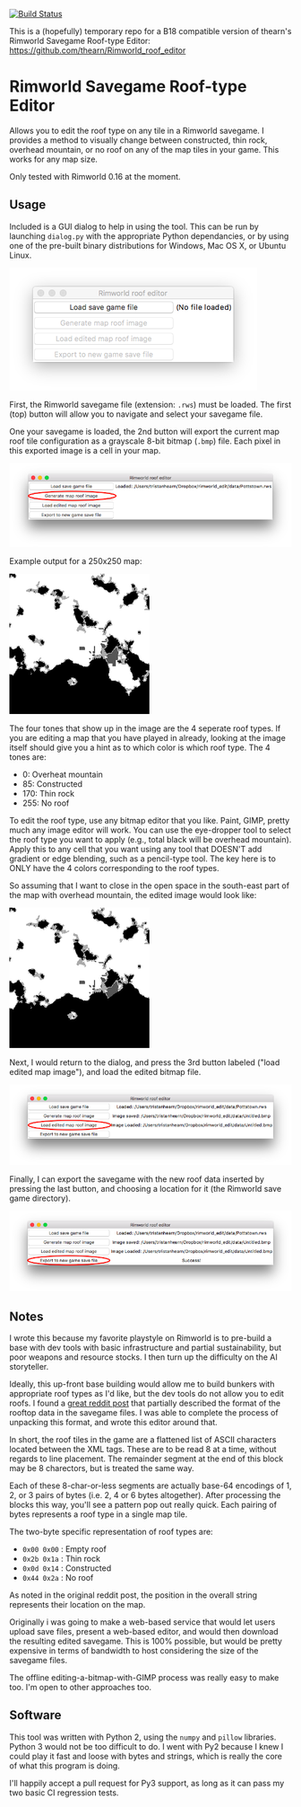 [![Build Status](https://travis-ci.org/thearn/Rimworld_roof_editor.svg?branch=master)](https://travis-ci.org/thearn/Rimworld_roof_editor)

This is a (hopefully) temporary repo for a B18 compatible version of thearn's Rimworld Savegame Roof-type Editor:
https://github.com/thearn/Rimworld_roof_editor

Rimworld Savegame Roof-type Editor
====================================

Allows you to edit the roof type on any tile in a Rimworld savegame. I provides a method to visually change between constructed, thin rock, overhead mountain, or no roof on any of the map tiles in your game. This works for any map size.

Only tested with Rimworld 0.16 at the moment.

Usage
-------
Included is a GUI dialog to help in using the tool. 
This can be run by launching `dialog.py` with the appropriate Python dependancies, or by using one of the pre-built binary distributions for Windows, Mac OS X, or Ubuntu Linux.

![Example output](data/screenshot.png)


First, the Rimworld savegame file (extension: `.rws`) must be loaded. The first (top) button will allow you to navigate and select your savegame file.

One your savegame is loaded, the 2nd button will export the current map roof tile configuration as a grayscale 8-bit bitmap (`.bmp`) file. Each pixel in this exported image is a cell in your map. 

![Example output](data/screenshot2.png)


Example output for a 250x250 map:

![Example output](data/original.bmp)


The four tones that show up in the image are the 4 seperate roof types. If you are editing a map that you have played in already, looking at the image itself should give you a hint as to which color is which roof type. The 4 tones are:

- 0: Overheat mountain
- 85: Constructed
- 170: Thin rock
- 255: No roof

To edit the roof type, use any bitmap editor that you like. Paint, GIMP, pretty much any image editor will work. You can use the eye-dropper tool to select the roof type you want to apply (e.g., total black will be overhead mountain). Apply this to any cell that you want using any tool that DOESN'T add gradient or edge blending, such as a pencil-type tool. The key here is to ONLY have the 4 colors corresponding to the roof types.

So assuming that I want to close in the open space in the south-east part of the map with overhead mountain, the edited image would look like:

![Example output](data/edited.bmp)

Next, I would return to the dialog, and press the 3rd button labeled ("load edited map image"), and load the edited bitmap file.

![Example output](data/screenshot3.png)

Finally, I can export the savegame with the new roof data inserted by pressing the last button, and choosing a location for it (the Rimworld save game directory).

![Example output](data/screenshot4.png)


Notes
-------
I wrote this because my favorite playstyle on Rimworld is to pre-build a base with dev tools with basic infrastructure and partial sustainability, but poor weapons and resource stocks. I then turn up the difficulty on the AI storyteller.

Ideally, this up-front base building would allow me to build bunkers with appropriate roof types as I'd like, but the dev tools do not allow you to edit roofs. I found a [great reddit post](https://www.reddit.com/r/RimWorld/comments/44q9ci/how_to_edit_roofs_overhead_moutain/) that partially described the format of the rooftop data in the savegame files. I was able to complete the process of unpacking this format, and wrote this editor around that.

In short, the roof tiles in the game are a flattened list of ASCII characters located between the <roofs> XML tags. These are to be read 8 at a time, without regards to line placement. The remainder segment at the end of this block may be 8 charectors, but is treated the same way. 

Each of these 8-char-or-less segments are actually base-64 encodings of 1, 2, or 3 pairs of bytes (i.e. 2, 4 or 6 bytes altogether). After processing the blocks this way, you'll see a pattern pop out really quick. Each pairing of bytes represents a roof type in a single map tile.

The two-byte specific representation of roof types are:

- `0x00 0x00` : Empty roof
- `0x2b 0x1a` : Thin rock
- `0x0d 0x14` : Constructed
- `0x44 0x2a` : No roof

As noted in the original reddit post, the position in the overall string represents their location on the map.

Originally i was going to make a web-based service that would let users upload save files, present a web-based editor, and would then download the resulting edited savegame. This is 100% possible, but would be pretty expensive in terms of bandwidth to host considering the size of the savegame files. 

The offline editing-a-bitmap-with-GIMP process was really easy to make too. I'm open to other approaches too.

Software
----------
This tool was written with Python 2, using the `numpy` and `pillow` libraries.
Python 3 would not be too difficult to do. I went with Py2 because I knew I could play it fast and loose with bytes and strings, which is really the core of what this program is doing.

I'll happily accept a pull request for Py3 support, as long as it can pass my two basic CI regression tests.

